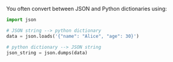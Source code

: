 You often convert between JSON and Python dictionaries using:

``` python 
import json

# JSON string --> python dictionary
data = json.loads('{"name": "Alice", "age": 30}')

# python dictionary --> JSON string
json_string = json.dumps(data)
```

